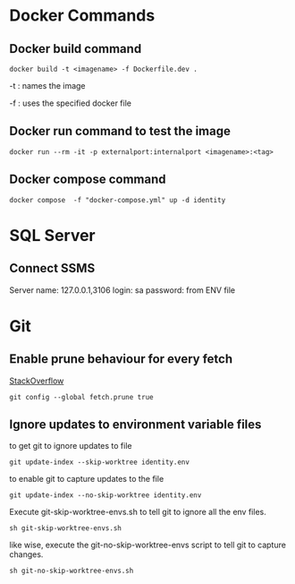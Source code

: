 # Docker Commands

## Docker build command

```
docker build -t <imagename> -f Dockerfile.dev .
```

-t 
: names the image

-f
: uses the specified docker file

## Docker run command to test the image
```
docker run --rm -it -p externalport:internalport <imagename>:<tag> 
```

## Docker compose command
```
docker compose  -f "docker-compose.yml" up -d identity 
```
# SQL Server

## Connect SSMS
Server name: 127.0.0.1,3106
login: sa
password: from ENV file

# Git

## Enable prune behaviour for every fetch
[StackOverflow](https://stackoverflow.com/a/68049939/2426627)

```
git config --global fetch.prune true
```

## Ignore updates to environment variable files

to get git to ignore updates to file
```
git update-index --skip-worktree identity.env
```

to enable git to capture updates to the file
```
git update-index --no-skip-worktree identity.env
```

Execute git-skip-worktree-envs.sh to tell git to ignore all the env files. 
```
sh git-skip-worktree-envs.sh
```

like wise, execute the git-no-skip-worktree-envs script to tell git to capture changes.

```
sh git-no-skip-worktree-envs.sh
```